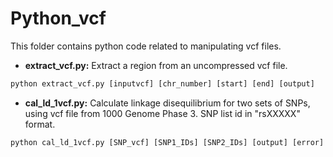 # Python_vcf
This folder contains python code related to manipulating vcf files.

* **extract_vcf.py:** Extract a region from an uncompressed vcf file.

```python
python extract_vcf.py [inputvcf] [chr_number] [start] [end] [output]
```

* **cal_ld_1vcf.py:** Calculate linkage disequilibrium for two sets of SNPs, using vcf file from 1000 Genome Phase 3.
SNP list id in "rsXXXXX" format.

```python
python cal_ld_1vcf.py [SNP_vcf] [SNP1_IDs] [SNP2_IDs] [output] [error]
```
